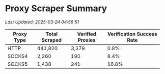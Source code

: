 # Proxy Scraper Summary

_Last Updated: 2025-03-24 04:56:51_

| Proxy Type | Total Scraped | Verified Proxies | Verification Success Rate |
|------------|--------------|------------------|--------------------------|
| HTTP | 441,820 | 3,379 | 0.8% |
| SOCKS4 | 2,260 | 190 | 8.4% |
| SOCKS5 | 1,438 | 241 | 16.8% |
